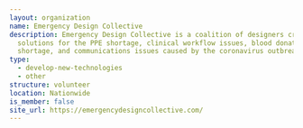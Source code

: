 ```yaml
---
layout: organization
name: Emergency Design Collective
description: Emergency Design Collective is a coalition of designers creating
  solutions for the PPE shortage, clinical workflow issues, blood donation
  shortage, and communications issues caused by the coronavirus outbreak.
type:
  - develop-new-technologies
  - other
structure: volunteer
location: Nationwide
is_member: false
site_url: https://emergencydesigncollective.com/
---
```

